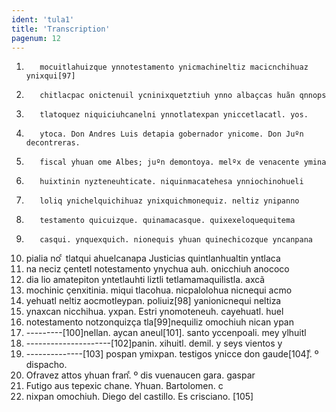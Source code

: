 ```yaml
---
ident: 'tula1'
title: 'Transcription'
pagenum: 12
---
```

1.        mocuitlahuizque ynnotestamento ynicmachineltiz macicnchihuaz ynixqui[97]
2.        chitlacpac onictenuil ycninixquetztiuh ynno albaҫcas huãn qnnops
3.        tlatoquez niquiciuhcanelni ynnotlatexpan yniccetlacatl. yos.
4.        ytoca. Don Andres Luis detapia gobernador ynicome. Don Juºn decontreras.
5.        fiscal yhuan ome Albes; juºn demontoya. melºx de venacente ymina
6.        huixtinin nyzteneuhticate. niquinmacatehesa ynniochinohueli
7.        loliq ynichelquichihuaz ynixquichmonequiz. neltiz ynipanno
8.        testamento quicuizque. quinamacasque. quixexeloquequitema
9.        casqui. ynquexquich. nionequis yhuan quinechicozque yncanpana
10. pialia no ͨ tlatqui ahuelcanapa Justicias quintlanhualtin yntlaca
11. na neciz ҫentetl notestamento ynychua auh. onicchiuh anococo
12. dia lio amatepiton yntetlauhti liztli tetlamamaquilistla. axcã
13. mochinic ҫenxitinia. miqui tlacohua. nicpalolohua nicnequi acmo
14. yehuatl neltiz aocmotleypan. poliuiz[98] yanionicnequi neltiza
15. ynaxcan nicchihua. yxpan. Estri ynomoteneuh. cayehuatl. huel
16. notestamento notzonquizҫa tla[99]nequiliz omochiuh nican ypan
17. ---------[100]nellan. aycan aneul[101]. santo yccenpoali. mey ylhuitl
18. ---------------------[102]panin. xihuitl. demil. y seys vientos y
19. --------------[103] pospan ymixpan. testigos ynicce don gaude[104].ͨ º dispacho.
20. Ofravez attos yhuan fran.ͨ º dis vuenaucen gara. gaspar
21. Futigo aus tepexic chane. Yhuan. Bartolomen. c
22. nixpan omochiuh. Diego del castillo. Es crisciano. [105]     
